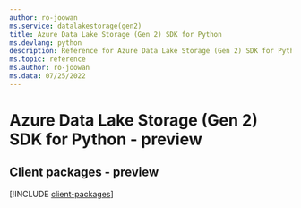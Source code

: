```yaml
---
author: ro-joowan
ms.service: datalakestorage(gen2)
title: Azure Data Lake Storage (Gen 2) SDK for Python
ms.devlang: python
description: Reference for Azure Data Lake Storage (Gen 2) SDK for Python
ms.topic: reference
ms.author: ro-joowan
ms.data: 07/25/2022
---
```

# Azure Data Lake Storage (Gen 2) SDK for Python - preview

## Client packages - preview
[!INCLUDE [client-packages](data-lake-storage-(gen-2)-client-index.md)]